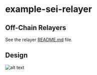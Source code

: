 # example-sei-relayer

## Off-Chain Relayers

See the relayer [README.md](./RELAYER_README.md) file.

## Design

![alt text](./docs/design.png)
